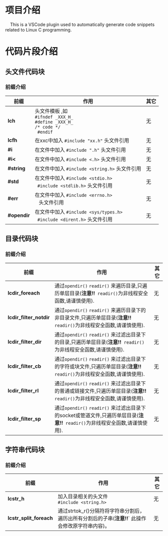 # 项目介绍
&nbsp;&nbsp;&nbsp;&nbsp;This is a VSCode plugin used to automatically generate code snippets related to Linux C programming.
# 代码片段介绍
## 头文件代码块
### 前缀介绍
|前缀|作用|其它|
|--------|----------|----------|
|**lch**|头文件模板 ,如<br> `#ifndef _XXX_H_ ` <br> `#define _XXX_H_ `<br> `/* code */`  <br>` #endif`| 无
|**lcfh**|在xxc中加入 `#include "xx.h"` 头文件引用| 无
|**#i**|在文件中加入 `#include ".h"` 头文件引用| 无
|**#i<**|在文件中加入 `#include <.h>` 头文件引用| 无
|**#string**|在文件中加入 `#include <string.h>` 头文件引用| 无
|**#std**|在文件中加入 `#include <stdio.h>` <br> ` #include <stdlib.h>` 头文件引用| 无
|**#err**|在文件中加入 `#include <errno.h>` <br> ` ` 头文件引用| 无
|**#opendir**|在文件中加入 `#include <sys/types.h>` <br>  ` #include <dirent.h>` 头文件引用| 无


## 目录代码块
### 前缀介绍
|前缀|作用|其它|
|------|------|-----|
|**lcdir_foreach**|通过`opendir()` `readir()` 来遍历目录,只遍历单层目录(**注意!!**` readir()`为非线程安全函数,请谨慎使用).|无|
|**lcdir_filter_notdir**|通过`opendir()` `readir()` 来遍历目录下的非目录文件,只遍历单层目录(**注意!!**` readir()`为非线程安全函数,请谨慎使用).|无|
|**lcdir_filter_dir**|通过`opendir()` `readir()` 来过滤出目录下的目录,只遍历单层目录(**注意!!**` readir()`为非线程安全函数,请谨慎使用).|无|
|**lcdir_filter_cb**|通过`opendir()` `readir()` 来过滤出目录下的字符或块文件,只遍历单层目录(**注意!!**` readir()`为非线程安全函数,请谨慎使用).|无|
|**lcdir_filter_rl**|通过`opendir()` `readir()` 来过滤出目录下的普通或链接文件,只遍历单层目录(**注意!!**` readir()`为非线程安全函数,请谨慎使用).|无|
|**lcdir_filter_sp**|通过`opendir()` `readir()` 来过滤出目录下的socket或管道文件,只遍历单层目录(**注意!!**` readir()`为非线程安全函数,请谨慎使用).|无|

## 字符串代码块
### 前缀介绍
|前缀|作用|其它|
|------|------|-----|
|**lcstr_h**|加入目录相关的头文件<br> `#include <string.h>` |无|
|**lcstr_split_foreach**|通过strtok_r()分隔符将字符串分割后，遍历出所有分割后的子串(**注意!!**` 此操作会修改原字符串内容)。 |无|




